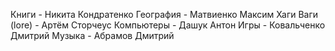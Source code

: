 Книги - Никита Кондратенко
География - Матвиенко Максим 
Хаги Ваги (lore) - Артём Сторчеус
Компьютеры - Дашук Антон
Игры - Ковальченко Дмитрий
Музыка -  Абрамов Дмитрий
